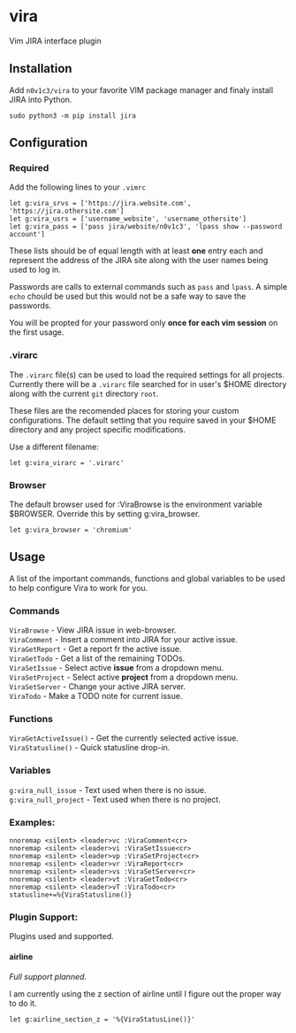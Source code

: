 # vira <!-- {{{1 -->
Vim JIRA interface plugin

## Installation <!-- {{{2 -->
Add `n0v1c3/vira` to your favorite VIM package manager and finaly
install JIRA into Python.
```
sudo python3 -m pip install jira
```
## Configuration <!-- {{{2 -->
### Required <!-- {{{3 -->
Add the following lines to your `.vimrc`
```
let g:vira_srvs = ['https://jira.website.com', 'https://jira.othersite.com']
let g:vira_usrs = ['username_website', 'username_othersite']
let g:vira_pass = ['pass jira/website/n0v1c3', 'lpass show --password account']  
```
These lists should be of equal length with at least **one** entry each
and represent the address of the JIRA site along with the user
names being used to log in.

Passwords are calls to external commands such as `pass` and `lpass`. A simple
`echo` chould be used but this would not be a safe way to save the passwords.

You will be propted for your password only **once for each vim session**
on the first usage.

### .virarc
The `.virarc` file(s) can be used to load the required settings for all
projects. Currently there will be a `.virarc` file searched for in user's
$HOME directory along with the current `git` directory `root`.

These files are the recomended places for storing your custom
configurations. The default setting that you require saved in your
$HOME directory and any project specific modifications.

Use a different filename:
```
let g:vira_virarc = '.virarc'
```
### Browser <!-- {{{3 -->

The default browser used for :ViraBrowse is the environment variable $BROWSER. Override this by setting g:vira_browser.
```
let g:vira_browser = 'chromium'
```

## Usage <!-- {{{2 -->
A list of the important commands, functions and global variables
to be used to help configure Vira to work for you.

### Commands <!-- {{{3 -->
`ViraBrowse` - View JIRA issue in web-browser.  
`ViraComment` - Insert a comment into JIRA for your active issue.  
`ViraGetReport` - Get a report fr the active issue.  
`ViraGetTodo` - Get a list of the remaining TODOs.  
`ViraSetIssue` - Select active **issue** from a dropdown menu.  
`ViraSetProject` - Select active **project** from a dropdown menu.  
`ViraSetServer` - Change your active JIRA server.  
`ViraTodo` - Make a TODO note for current issue.  

### Functions <!-- {{{3 -->
`ViraGetActiveIssue()` - Get the currently selected active issue.  
`ViraStatusline()` - Quick statusline drop-in.  

### Variables <!-- {{{3 -->
`g:vira_null_issue` - Text used when there is no issue.  
`g:vira_null_project` - Text used when there is no project.  

### Examples: <!-- {{{3 -->
```
nnoremap <silent> <leader>vc :ViraComment<cr>
nnoremap <silent> <leader>vi :ViraSetIssue<cr>
nnoremap <silent> <leader>vp :ViraSetProject<cr>
nnoremap <silent> <leader>vr :ViraReport<cr>
nnoremap <silent> <leader>vs :ViraSetServer<cr>
nnoremap <silent> <leader>vt :ViraGetTodo<cr>
nnoremap <silent> <leader>vT :ViraTodo<cr>
statusline+=%{ViraStatusline()}
```

### Plugin Support: <!-- {{{3 -->
Plugins used and supported.

#### airline
*Full support planned*.

I am currently using the z section of airline until I figure
out the proper way to do it.
```
let g:airline_section_z = '%{ViraStatusLine()}'
